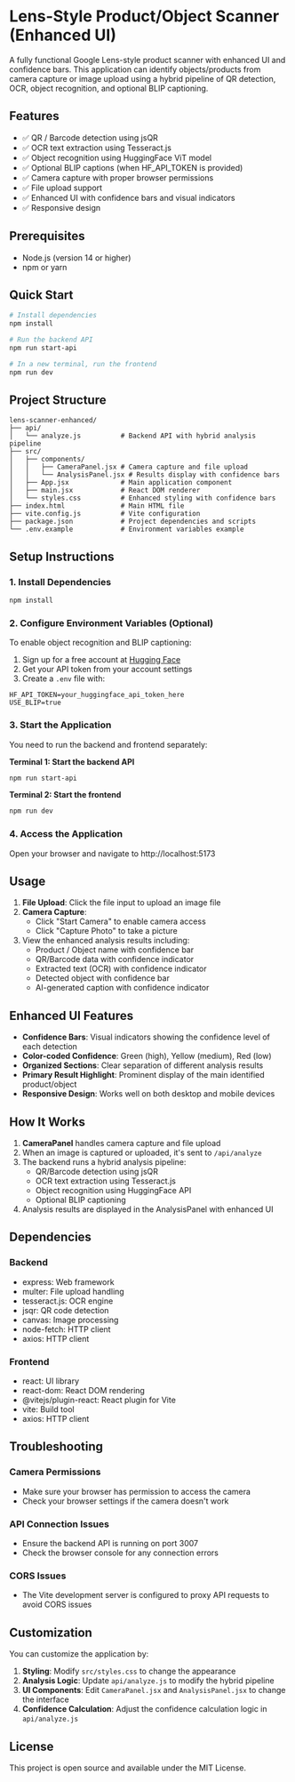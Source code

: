 # Lens-Style Product/Object Scanner (Enhanced UI)

A fully functional Google Lens-style product scanner with enhanced UI and confidence bars. This application can identify objects/products from camera capture or image upload using a hybrid pipeline of QR detection, OCR, object recognition, and optional BLIP captioning.

## Features

- ✅ QR / Barcode detection using jsQR
- ✅ OCR text extraction using Tesseract.js
- ✅ Object recognition using HuggingFace ViT model
- ✅ Optional BLIP captions (when HF_API_TOKEN is provided)
- ✅ Camera capture with proper browser permissions
- ✅ File upload support
- ✅ Enhanced UI with confidence bars and visual indicators
- ✅ Responsive design

## Prerequisites

- Node.js (version 14 or higher)
- npm or yarn

## Quick Start

```bash
# Install dependencies
npm install

# Run the backend API
npm run start-api

# In a new terminal, run the frontend
npm run dev
```

## Project Structure

```
lens-scanner-enhanced/
├── api/
│   └── analyze.js          # Backend API with hybrid analysis pipeline
├── src/
│   ├── components/
│   │   ├── CameraPanel.jsx # Camera capture and file upload
│   │   └── AnalysisPanel.jsx # Results display with confidence bars
│   ├── App.jsx             # Main application component
│   ├── main.jsx            # React DOM renderer
│   └── styles.css          # Enhanced styling with confidence bars
├── index.html              # Main HTML file
├── vite.config.js          # Vite configuration
├── package.json            # Project dependencies and scripts
└── .env.example            # Environment variables example
```

## Setup Instructions

### 1. Install Dependencies

```bash
npm install
```

### 2. Configure Environment Variables (Optional)

To enable object recognition and BLIP captioning:

1. Sign up for a free account at [Hugging Face](https://huggingface.co/)
2. Get your API token from your account settings
3. Create a `.env` file with:

```
HF_API_TOKEN=your_huggingface_api_token_here
USE_BLIP=true
```

### 3. Start the Application

You need to run the backend and frontend separately:

**Terminal 1: Start the backend API**
```bash
npm run start-api
```

**Terminal 2: Start the frontend**
```bash
npm run dev
```

### 4. Access the Application

Open your browser and navigate to http://localhost:5173

## Usage

1. **File Upload**: Click the file input to upload an image file
2. **Camera Capture**: 
   - Click "Start Camera" to enable camera access
   - Click "Capture Photo" to take a picture
3. View the enhanced analysis results including:
   - Product / Object name with confidence bar
   - QR/Barcode data with confidence indicator
   - Extracted text (OCR) with confidence indicator
   - Detected object with confidence bar
   - AI-generated caption with confidence indicator

## Enhanced UI Features

- **Confidence Bars**: Visual indicators showing the confidence level of each detection
- **Color-coded Confidence**: Green (high), Yellow (medium), Red (low)
- **Organized Sections**: Clear separation of different analysis results
- **Primary Result Highlight**: Prominent display of the main identified product/object
- **Responsive Design**: Works well on both desktop and mobile devices

## How It Works

1. **CameraPanel** handles camera capture and file upload
2. When an image is captured or uploaded, it's sent to `/api/analyze`
3. The backend runs a hybrid analysis pipeline:
   - QR/Barcode detection using jsQR
   - OCR text extraction using Tesseract.js
   - Object recognition using HuggingFace API
   - Optional BLIP captioning
4. Analysis results are displayed in the AnalysisPanel with enhanced UI

## Dependencies

### Backend
- express: Web framework
- multer: File upload handling
- tesseract.js: OCR engine
- jsqr: QR code detection
- canvas: Image processing
- node-fetch: HTTP client
- axios: HTTP client

### Frontend
- react: UI library
- react-dom: React DOM rendering
- @vitejs/plugin-react: React plugin for Vite
- vite: Build tool
- axios: HTTP client

## Troubleshooting

### Camera Permissions
- Make sure your browser has permission to access the camera
- Check your browser settings if the camera doesn't work

### API Connection Issues
- Ensure the backend API is running on port 3007
- Check the browser console for any connection errors

### CORS Issues
- The Vite development server is configured to proxy API requests to avoid CORS issues

## Customization

You can customize the application by:

1. **Styling**: Modify `src/styles.css` to change the appearance
2. **Analysis Logic**: Update `api/analyze.js` to modify the hybrid pipeline
3. **UI Components**: Edit `CameraPanel.jsx` and `AnalysisPanel.jsx` to change the interface
4. **Confidence Calculation**: Adjust the confidence calculation logic in `api/analyze.js`

## License

This project is open source and available under the MIT License.